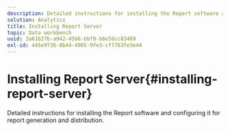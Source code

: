 ```yaml
---
description: Detailed instructions for installing the Report software and configuring it for report generation and distribution.
solution: Analytics
title: Installing Report Server
topic: Data workbench
uuid: 3a61b27b-a942-45b6-bbf0-b6e56cc83489
exl-id: 445e9736-8b44-4905-9fe3-cf7763fe3e44
---
```

# Installing Report Server{#installing-report-server}

Detailed instructions for installing the Report software and configuring it for report generation and distribution.

